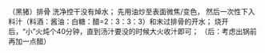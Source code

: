 （黑猪）排骨
洗净控干没有焯水；
先用油炒至表面微焦/变色，
然后一次性下入料汁（料酒：酱油：白糖：醋=2：3：3：3）和末过排骨的开水；
烧开后，“小”火炖个40分钟，直到汤汁要没的时候大火收汁即可；
（后：考虑出锅前再加一点醋）

